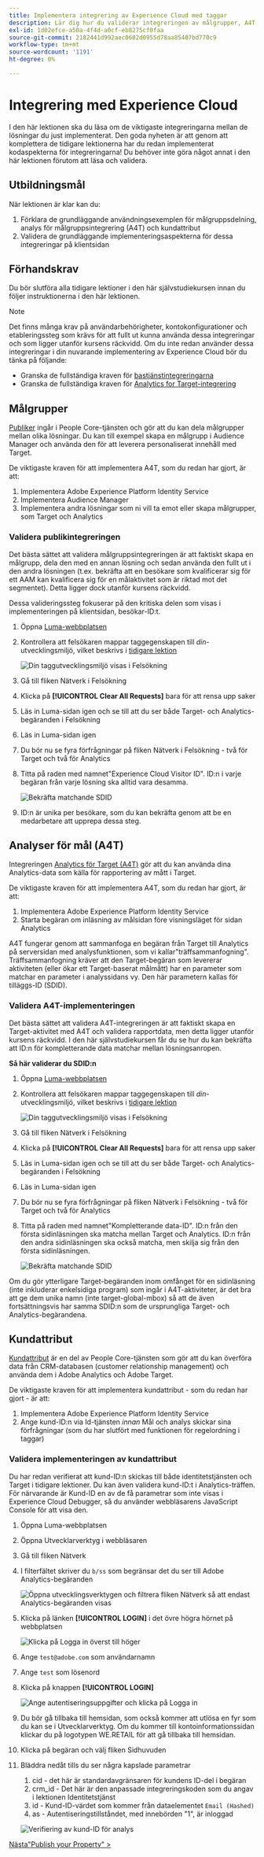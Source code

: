 ```yaml
---
title: Implementera integrering av Experience Cloud med taggar
description: Lär dig hur du validerar integreringen av målgrupper, A4T och kundattribut i din Adobe Experience Cloud-implementering. Den här lektionen är en del av självstudiekursen Implementera Experience Cloud på webbplatser.
exl-id: 1d02efce-a50a-4f4d-a0cf-eb8275cf0faa
source-git-commit: 2182441d992aec0602d0955d78aa85407bd770c9
workflow-type: tm+mt
source-wordcount: '1191'
ht-degree: 0%

---
```


# Integrering med Experience Cloud

I den här lektionen ska du läsa om de viktigaste integreringarna mellan de lösningar du just implementerat. Den goda nyheten är att genom att komplettera de tidigare lektionerna har du redan implementerat kodaspekterna för integreringarna! Du behöver inte göra något annat i den här lektionen förutom att läsa och validera.

## Utbildningsmål

När lektionen är klar kan du:

1. Förklara de grundläggande användningsexemplen för målgruppsdelning, analys för målgruppsintegrering (A4T) och kundattribut
1. Validera de grundläggande implementeringsaspekterna för dessa integreringar på klientsidan

## Förhandskrav

Du bör slutföra alla tidigare lektioner i den här självstudiekursen innan du följer instruktionerna i den här lektionen.

>[!NOTE]
>
>Det finns många krav på användarbehörigheter, kontokonfigurationer och etableringssteg som krävs för att fullt ut kunna använda dessa integreringar och som ligger utanför kursens räckvidd. Om du inte redan använder dessa integreringar i din nuvarande implementering av Experience Cloud bör du tänka på följande:
>
>* Granska de fullständiga kraven för [bastjänstintegreringarna](https://experienceleague.adobe.com/sv/docs/core-services/interface/services/getting-started)
>* Granska de fullständiga kraven för [Analytics for Target-integrering](https://experienceleague.adobe.com/sv/docs/target/using/integrate/a4t/before-implement)

## Målgrupper

[Publiker](https://experienceleague.adobe.com/sv/docs/core-services/interface/services/audiences/overview) ingår i People Core-tjänsten och gör att du kan dela målgrupper mellan olika lösningar. Du kan till exempel skapa en målgrupp i Audience Manager och använda den för att leverera personaliserat innehåll med Target.

De viktigaste kraven för att implementera A4T, som du redan har gjort, är att:

1. Implementera Adobe Experience Platform Identity Service
1. Implementera Audience Manager
1. Implementera andra lösningar som ni vill ta emot eller skapa målgrupper, som Target och Analytics

### Validera publikintegreringen

Det bästa sättet att validera målgruppsintegreringen är att faktiskt skapa en målgrupp, dela den med en annan lösning och sedan använda den fullt ut i den andra lösningen (t.ex. bekräfta att en besökare som kvalificerar sig för ett AAM kan kvalificera sig för en målaktivitet som är riktad mot det segmentet). Detta ligger dock utanför kursens räckvidd.

Dessa valideringssteg fokuserar på den kritiska delen som visas i implementeringen på klientsidan, besökar-ID:t.

1. Öppna [Luma-webbplatsen](https://luma.enablementadobe.com/content/luma/us/en.html)

1. Kontrollera att felsökaren mappar taggegenskapen till *din*-utvecklingsmiljö, vilket beskrivs i [tidigare lektion](switch-environments.md)

   ![Din taggutvecklingsmiljö visas i Felsökning](images/switchEnvironments-debuggerOnWeRetail.png)

1. Gå till fliken Nätverk i Felsökning

1. Klicka på **[!UICONTROL Clear All Requests]** bara för att rensa upp saker

1. Läs in Luma-sidan igen och se till att du ser både Target- och Analytics-begäranden i Felsökning

1. Läs in Luma-sidan igen

1. Du bör nu se fyra förfrågningar på fliken Nätverk i Felsökning - två för Target och två för Analytics

1. Titta på raden med namnet&quot;Experience Cloud Visitor ID&quot;. ID:n i varje begäran från varje lösning ska alltid vara desamma.

   ![Bekräfta matchande SDID](images/integrations-matchingECIDs.png)

1. ID:n är unika per besökare, som du kan bekräfta genom att be en medarbetare att upprepa dessa steg.

## Analyser för mål (A4T)

Integreringen [Analytics för Target (A4T)](https://experienceleague.adobe.com/docs/target/using/integrate/a4t/a4t.html?lang=sv-SE) gör att du kan använda dina Analytics-data som källa för rapportering av mått i Target.

De viktigaste kraven för att implementera A4T, som du redan har gjort, är att:

1. Implementera Adobe Experience Platform Identity Service
1. Starta begäran om inläsning av målsidan före visningsläget för sidan Analytics

A4T fungerar genom att sammanfoga en begäran från Target till Analytics på serversidan med analysfunktionen, som vi kallar&quot;träffsammanfogning&quot;.  Träffsammanfogning kräver att den Target-begäran som levererar aktiviteten (eller ökar ett Target-baserat målmått) har en parameter som matchar en parameter i analyssidans vy. Den här parametern kallas för tilläggs-ID (SDID).

### Validera A4T-implementeringen

Det bästa sättet att validera A4T-integreringen är att faktiskt skapa en Target-aktivitet med A4T och validera rapportdata, men detta ligger utanför kursens räckvidd. I den här självstudiekursen får du se hur du kan bekräfta att ID:n för kompletterande data matchar mellan lösningsanropen.

**Så här validerar du SDID:n**

1. Öppna [Luma-webbplatsen](https://luma.enablementadobe.com/content/luma/us/en.html)

1. Kontrollera att felsökaren mappar taggegenskapen till *din*-utvecklingsmiljö, vilket beskrivs i [tidigare lektion](switch-environments.md)

   ![Din taggutvecklingsmiljö visas i Felsökning](images/switchEnvironments-debuggerOnWeRetail.png)

1. Gå till fliken Nätverk i Felsökning

1. Klicka på **[!UICONTROL Clear All Requests]** bara för att rensa upp saker

1. Läs in Luma-sidan igen och se till att du ser både Target- och Analytics-begäranden i Felsökning

1. Läs in Luma-sidan igen

1. Du bör nu se fyra förfrågningar på fliken Nätverk i Felsökning - två för Target och två för Analytics

1. Titta på raden med namnet&quot;Kompletterande data-ID&quot;. ID:n från den första sidinläsningen ska matcha mellan Target och Analytics. ID:n från den andra sidinläsningen ska också matcha, men skilja sig från den första sidinläsningen.

   ![Bekräfta matchande SDID](images/integrations-matchingSDIDs.png)

Om du gör ytterligare Target-begäranden inom omfånget för en sidinläsning (inte inkluderar enkelsidiga program) som ingår i A4T-aktiviteter, är det bra att ge dem unika namn (inte target-global-mbox) så att de även fortsättningsvis har samma SDID:n som de ursprungliga Target- och Analytics-begärandena.

## Kundattribut

[Kundattribut](https://experienceleague.adobe.com/docs/core-services/interface/customer-attributes/attributes.html?lang=sv-SE) är en del av People Core-tjänsten som gör att du kan överföra data från CRM-databasen (customer relationship management) och använda dem i Adobe Analytics och Adobe Target.

De viktigaste kraven för att implementera kundattribut - som du redan har gjort - är att:

1. Implementera Adobe Experience Platform Identity Service
1. Ange kund-ID:n via Id-tjänsten *innan* Mål och analys skickar sina förfrågningar (som du har slutfört med funktionen för regelordning i taggar)

### Validera implementeringen av kundattribut

Du har redan verifierat att kund-ID:n skickas till både identitetstjänsten och Target i tidigare lektioner. Du kan även validera kund-ID:t i Analytics-träffen.
För närvarande är Kund-ID en av de få parametrar som inte visas i Experience Cloud Debugger, så du använder webbläsarens JavaScript Console för att visa den.

1. Öppna Luma-webbplatsen
1. Öppna Utvecklarverktyg i webbläsaren
1. Gå till fliken Nätverk
1. I filterfältet skriver du `b/ss` som begränsar det du ser till Adobe Analytics-begäranden

   ![Öppna utvecklingsverktygen och filtrera fliken Nätverk så att endast Analytics-begäranden visas](images/aam-openTheJSConsole.png)

1. Klicka på länken **[!UICONTROL LOGIN]** i det övre högra hörnet på webbplatsen

   ![Klicka på Logga in överst till höger](images/idservice-loginNav.png)

1. Ange `test@adobe.com` som användarnamn
1. Ange `test` som lösenord
1. Klicka på knappen **[!UICONTROL LOGIN]**

   ![Ange autentiseringsuppgifter och klicka på Logga in](images/idservice-login.png)

1. Du bör gå tillbaka till hemsidan, som också kommer att utlösa en fyr som du kan se i Utvecklarverktyg. Om du kommer till kontoinformationssidan klickar du på logotypen WE.RETAIL för att gå tillbaka till hemsidan.
1. Klicka på begäran och välj fliken Sidhuvuden
1. Bläddra nedåt tills du ser några kapslade parametrar
   1. cid - det här är standardavgränsaren för kundens ID-del i begäran
   1. crm_id - Det här är den anpassade integreringskoden som du angav i lektionen Identitetstjänst
   1. id - Kund-ID-värdet som kommer från dataelementet `Email (Hashed)`
   1. as - Autentiseringstillståndet, med innebörden &quot;1&quot;, är inloggad

   ![Verifiering av kund-ID för analys](images/integrations-analyticsCustomerIDValidation.png)

[Nästa&quot;Publish your Property&quot; >](publish.md)
